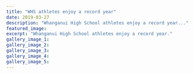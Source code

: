```yaml
---
title: "WHS athletes enjoy a record year"
date: 2019-03-27
description: "Whanganui High School athletes enjoy a record year..."
featured_image: 
excerpt: "Whanganui High School athletes enjoy a record year."
gallery_image_1: 
gallery_image_2: 
gallery_image_3: 
gallery_image_4: 
gallery_image_5: 
---
```


